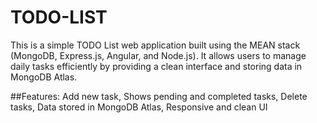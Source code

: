 # TODO-LIST
This is a simple TODO List web application built using the MEAN stack (MongoDB, Express.js, Angular, and Node.js). It allows users to manage daily tasks efficiently by providing a clean interface and storing data in MongoDB Atlas.

##Features:
Add new task,
Shows pending and completed tasks,
Delete tasks,
Data stored in MongoDB Atlas,
Responsive and clean UI


